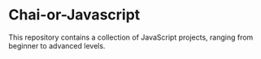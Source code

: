 # Chai-or-Javascript
This repository contains a collection of JavaScript projects, ranging from beginner to advanced levels. 
